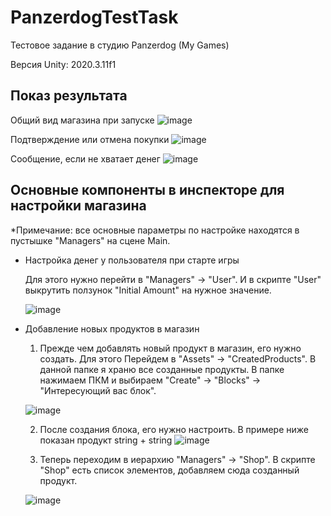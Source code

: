 # PanzerdogTestTask
Тестовое задание в студию Panzerdog (My Games)

Версия Unity: 2020.3.11f1

## Показ результата
Общий вид магазина при запуске
![image](https://user-images.githubusercontent.com/57954863/173400702-d21aa23d-942e-4c5c-8bbb-8ae6a9317504.png)

Подтверждение или отмена покупки
![image](https://user-images.githubusercontent.com/57954863/173401008-ca98f64a-1932-41fd-a365-9bb06e1f6983.png)

Сообщение, если не хватает денег
![image](https://user-images.githubusercontent.com/57954863/173401188-67cd9c66-60de-4726-80f3-0b13dd84b11d.png)

## Основные компоненты в инспекторе для настройки магазина
*Примечание: все основные параметры по настройке находятся в пустышке "Managers" на сцене Main.
+ Настройка денег у пользователя при старте игры
  
  Для этого нужно перейти в "Managers" -> "User". И в скрипте "User" выкрутить ползунок "Initial Amount" на нужное значение.
  
  ![image](https://user-images.githubusercontent.com/57954863/173401981-f1b32fab-0200-45ca-b955-7cd1130de4ea.png)
+ Добавление новых продуктов в магазин
  1. Прежде чем добавлять новый продукт в магазин, его нужно создать. Для этого Перейдем в "Assets" -> "CreatedProducts". В данной папке я храню все созданные продукты. В папке нажимаем ПКМ и выбираем "Create" -> "Blocks" -> "Интересующий вас блок".
  
  ![image](https://user-images.githubusercontent.com/57954863/173402514-d90b2f1f-30ab-4b59-a28b-98e6c164b270.png)
  
  2. После создания блока, его нужно настроить. В примере ниже показан продукт string + string
  ![image](https://user-images.githubusercontent.com/57954863/173403036-a5002588-4a58-4a0d-a541-ab8ec84976a0.png)

  4. Теперь переходим в иерархию "Managers" -> "Shop". В скрипте "Shop" есть список элементов, добавляем сюда созданный продукт.

  ![image](https://user-images.githubusercontent.com/57954863/173402841-5288114a-a8af-47de-9a77-b38b58c0abe4.png) 


